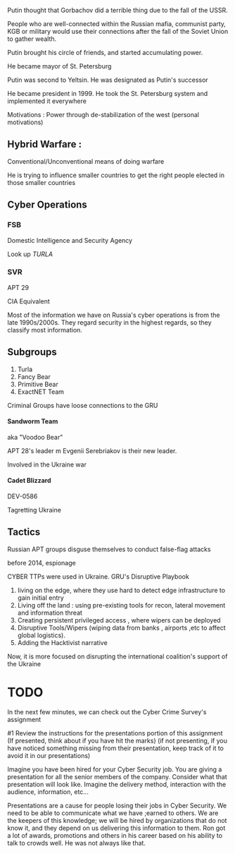 



Putin thought that Gorbachov did a terrible thing due to the fall of the USSR. 



People who are well-connected within the Russian mafia, communist party, KGB or military would use their connections after the fall of the Soviet Union to gather wealth. 


Putin brought his circle of friends, and started accumulating power. 


He became mayor of St. Petersburg 


Putin was second to Yeltsin. He was designated as Putin's successor


He became president in 1999. He took the St. Petersburg system and implemented it everywhere


Motivations : Power through de-stabilization of the west (personal motivations)



## Hybrid Warfare :


Conventional/Unconventional means of doing warfare



He is trying to influence smaller countries to get the right people elected in those smaller countries



## Cyber Operations 



### FSB


Domestic Intelligence and Security Agency 

Look up *TURLA*



### SVR



APT 29 

CIA Equivalent






Most of the information we have on Russia's cyber operations is from the late 1990s/2000s. They regard security in the highest regards, so they classify most information. 





## Subgroups




1. Turla
2. Fancy Bear
3. Primitive Bear
4. ExactNET Team 


Criminal Groups have loose connections to the GRU



#### Sandworm Team 


aka "Voodoo Bear"


APT 28's leader m Evgenii Serebriakov is their new leader. 

Involved in the Ukraine war




#### Cadet Blizzard

DEV-0586


Tagretting Ukraine 






## Tactics 



Russian APT groups disguse themselves to conduct false-flag attacks 


before 2014, espionage 


CYBER TTPs were used in Ukraine. 
GRU's Disruptive Playbook 


1. living on the edge, where they use hard to detect edge infrastructure to gain initial entry
2. Living off the land : using pre-existing tools for recon, lateral movement and information threat
3. Creating persistent privileged access , where wipers can be deployed
4. Disruptive Tools/Wipers (wiping data from banks , airports ,etc to affect global logistics). 
5. Adding the Hacktivist narrative


Now, it is more focused on disrupting the international coalition's support of the Ukraine










# TODO



In the next few minutes, we can check out the Cyber Crime Survey's assignment



#1 Review the instructions for the presentations portion of this assignment (If presented, think about if you have hit the marks) (if not presenting, if you have noticed something missing from their presentation, keep track of it to avoid it in our presentations)


Imagine you have been hired for your Cyber Security job. You are giving a presentation for all the senior members of the company. Consider what that presentation will look like. Imagine the delivery method, interaction with the audience, information, etc... 


Presentations are a cause for people losing their jobs in Cyber Security. We need to be able to communicate what we have ;earned to others. We are the keepers of this knowledge; we will be hired by organizations that do not know it, and they depend on us delivering this information to them. Ron got a lot of awards, promotions and others in his career based on his ability to talk to crowds well. He was not always like that. 
